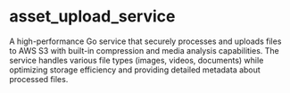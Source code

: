# asset_upload_service
A high-performance Go service that securely processes and uploads files to AWS S3 with built-in compression and media analysis capabilities. The service handles various file types (images, videos, documents) while optimizing storage efficiency and providing detailed metadata about processed files.
